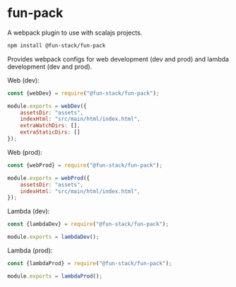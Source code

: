 # fun-pack

A webpack plugin to use with scalajs projects.

```sh
npm install @fun-stack/fun-pack
```

Provides webpack configs for web development (dev and prod) and lambda development (dev and prod).

Web (dev):
```javascript
const {webDev} = require("@fun-stack/fun-pack");

module.exports = webDev({
    assetsDir: "assets",
    indexHtml: "src/main/html/index.html",
    extraWatchDirs: [],
    extraStaticDirs: []
});
```

Web (prod):
```javascript
const {webProd} = require("@fun-stack/fun-pack");

module.exports = webProd({
    assetsDir: "assets",
    indexHtml: "src/main/html/index.html",
});
```

Lambda (dev):
```javascript
const {lambdaDev} = require("@fun-stack/fun-pack");

module.exports = lambdaDev();
```

Lambda (prod):
```javascript
const {lambdaProd} = require("@fun-stack/fun-pack");

module.exports = lambdaProd();
```
